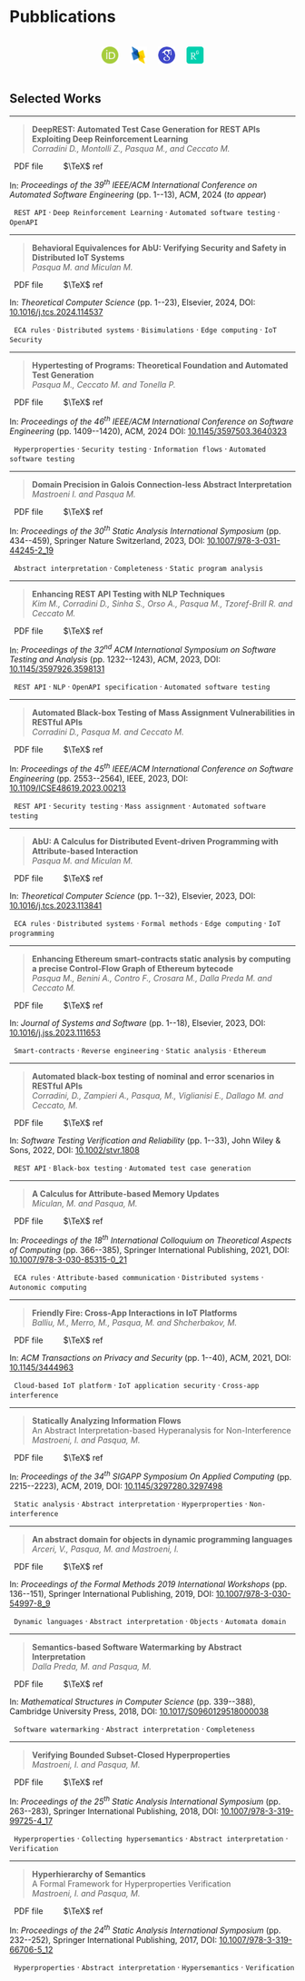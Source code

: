 # Pubblications


<br>

<center>
    <a href="https://orcid.org/0000-0002-9475-4836" target="_blank" rel="noopener noreferrer"><img title="ORCID" width="30" height="30" src="imgs/orcid.png"></a> &nbsp; &nbsp;
    <a href="https://dblp.org/pid/197/7261.html" target="_blank" rel="noopener noreferrer"><img title="dblp" width="30" height="30" src="imgs/dblp.png"></a> &nbsp; &nbsp;
    <a href="https://scholar.google.com/citations?user=3Rdr8qkAAAAJ" target="_blank" rel="noopener noreferrer"><img title="Google Scholar" width="30" height="30" src="imgs/scholar.png"></a> &nbsp; &nbsp;
    <a href="https://www.researchgate.net/profile/Michele-Pasqua-3" target="_blank" rel="noopener noreferrer"><img title="ResearchGate" width="30" height="30" src="imgs/researchgate.png"></a>
</center>

<br>

## Selected Works

---

> **DeepREST: Automated Test Case Generation for REST APIs Exploiting Deep Reinforcement Learning** <br> *Corradini D., Montolli Z., Pasqua M., and Ceccato M.*

<a href="pdfs/ASE24.pdf" target="_blank" rel="noopener noreferrer"><i class="fas fa-file-pdf"></i></a> &nbsp; PDF file &nbsp; &nbsp; &nbsp; <a href="bibs/ASE24.bib"><i class="fas fa-quote-right"></i></a> &nbsp; $\TeX$ ref

In: *Proceedings of the 39<sup>th</sup> IEEE/ACM  International Conference on Automated Software Engineering* (pp. 1--13), ACM, 2024 (*to appear*)

<i class="fas fa-tags"></i> &nbsp; `REST API` &middot; `Deep Reinforcement Learning` &middot; `Automated software testing` &middot; `OpenAPI`

---

> **Behavioral Equivalences for AbU: Verifying Security and Safety in Distributed IoT Systems** <br> *Pasqua M. and Miculan M.*

<a href="pdfs/TCS24.pdf" target="_blank" rel="noopener noreferrer"><i class="fas fa-file-pdf"></i></a> &nbsp; PDF file &nbsp; &nbsp; &nbsp; <a href="bibs/TCS24.bib"><i class="fas fa-quote-right"></i></a> &nbsp; $\TeX$ ref

In: *Theoretical Computer Science* (pp. 1--23), Elsevier, 2024, DOI: [10.1016/j.tcs.2024.114537](https://doi.org/10.1016/j.tcs.2024.114537)

<i class="fas fa-tags"></i> &nbsp; `ECA rules` &middot; `Distributed systems` &middot; `Bisimulations` &middot; `Edge computing` &middot; `IoT Security`

---

> **Hypertesting of Programs: Theoretical Foundation and Automated Test Generation** <br> *Pasqua M., Ceccato M. and Tonella P.*

<a href="pdfs/ICSE24.pdf" target="_blank" rel="noopener noreferrer"><i class="fas fa-file-pdf"></i></a> &nbsp; PDF file &nbsp; &nbsp; &nbsp; <a href="bibs/ICSE24.bib"><i class="fas fa-quote-right"></i></a> &nbsp; $\TeX$ ref

In: *Proceedings of the 46<sup>th</sup> IEEE/ACM International Conference on Software Engineering* (pp. 1409--1420), ACM, 2024 DOI: [10.1145/3597503.3640323](https://doi.org/10.1145/3597503.3640323)

<i class="fas fa-tags"></i> &nbsp; `Hyperproperties` &middot; `Security testing` &middot; `Information flows` &middot; `Automated software testing`

---

> **Domain Precision in Galois Connection-less Abstract Interpretation** <br> *Mastroeni I. and Pasqua M.*

<a href="pdfs/SAS23.pdf" target="_blank" rel="noopener noreferrer"><i class="fas fa-file-pdf"></i></a> &nbsp; PDF file &nbsp; &nbsp; &nbsp; <a href="bibs/SAS23.bib"><i class="fas fa-quote-right"></i></a> &nbsp; $\TeX$ ref

In: *Proceedings of the 30<sup>th</sup> Static Analysis International Symposium* (pp. 434--459), Springer Nature Switzerland, 2023, DOI: [10.1007/978-3-031-44245-2_19](https://doi.org/10.1007/978-3-031-44245-2_19)

<i class="fas fa-tags"></i> &nbsp; `Abstract interpretation` &middot; `Completeness` &middot; `Static program analysis`

---

> **Enhancing REST API Testing with NLP Techniques** <br> *Kim M., Corradini D., Sinha S., Orso A., Pasqua M., Tzoref-Brill R. and Ceccato M.*

<a href="pdfs/ISSTA23.pdf" target="_blank" rel="noopener noreferrer"><i class="fas fa-file-pdf"></i></a> &nbsp; PDF file &nbsp; &nbsp; &nbsp; <a href="bibs/ISSTA23.bib"><i class="fas fa-quote-right"></i></a> &nbsp; $\TeX$ ref

In: *Proceedings of the 32<sup>nd</sup> ACM International Symposium on Software Testing and Analysis* (pp. 1232--1243), ACM, 2023, DOI: [10.1145/3597926.3598131](https://dl.acm.org/doi/pdf/10.1145/3597926.3598131)

<i class="fas fa-tags"></i> &nbsp; `REST API` &middot; `NLP` &middot; `OpenAPI specification` &middot; `Automated software testing`

---

> **Automated Black-box Testing of Mass Assignment Vulnerabilities in RESTful APIs** <br> *Corradini D., Pasqua M. and Ceccato M.*

<a href="pdfs/ICSE23.pdf" target="_blank" rel="noopener noreferrer"><i class="fas fa-file-pdf"></i></a> &nbsp; PDF file &nbsp; &nbsp; &nbsp; <a href="bibs/ICSE23.bib"><i class="fas fa-quote-right"></i></a> &nbsp; $\TeX$ ref

In: *Proceedings of the 45<sup>th</sup> IEEE/ACM International Conference on Software Engineering* (pp. 2553--2564), IEEE, 2023, DOI: [10.1109/ICSE48619.2023.00213](https://doi.org/10.1109/ICSE48619.2023.00213)

<i class="fas fa-tags"></i> &nbsp; `REST API` &middot; `Security testing` &middot; `Mass assignment` &middot; `Automated software testing`

---

> **AbU: A Calculus for Distributed Event-driven Programming with Attribute-based Interaction** <br> *Pasqua M. and Miculan M.*

<a href="pdfs/TCS23.pdf" target="_blank" rel="noopener noreferrer"><i class="fas fa-file-pdf"></i></a> &nbsp; PDF file &nbsp; &nbsp; &nbsp; <a href="bibs/TCS23.bib"><i class="fas fa-quote-right"></i></a> &nbsp; $\TeX$ ref

In: *Theoretical Computer Science* (pp. 1--32), Elsevier, 2023, DOI: [10.1016/j.tcs.2023.113841](https://doi.org/10.1016/j.tcs.2023.113841)

<i class="fas fa-tags"></i> &nbsp; `ECA rules` &middot; `Distributed systems` &middot; `Formal methods` &middot; `Edge computing` &middot; `IoT programming`

---

> **Enhancing Ethereum smart-contracts static analysis by computing a precise Control-Flow Graph of Ethereum bytecode** <br> *Pasqua M., Benini A., Contro F., Crosara M., Dalla Preda M. and Ceccato M.*

<a href="pdfs/JSS23.pdf" target="_blank" rel="noopener noreferrer"><i class="fas fa-file-pdf"></i></a> &nbsp; PDF file &nbsp; &nbsp; &nbsp; <a href="bibs/JSS23.bib"><i class="fas fa-quote-right"></i></a> &nbsp; $\TeX$ ref

In: *Journal of Systems and Software* (pp. 1--18), Elsevier, 2023, DOI: [10.1016/j.jss.2023.111653](https://doi.org/10.1016/j.jss.2023.111653)

<i class="fas fa-tags"></i> &nbsp; `Smart-contracts` &middot; `Reverse engineering` &middot; `Static analysis` &middot; `Ethereum`

---

> **Automated black‐box testing of nominal and error scenarios in RESTful APIs** <br> *Corradini, D., Zampieri A., Pasqua, M., Viglianisi E., Dallago M. and Ceccato, M.*

<a href="pdfs/STVR22.pdf" target="_blank" rel="noopener noreferrer"><i class="fas fa-file-pdf"></i></a> &nbsp; PDF file &nbsp; &nbsp; &nbsp; <a href="bibs/STVR22.bib"><i class="fas fa-quote-right"></i></a> &nbsp; $\TeX$ ref

In: *Software Testing Verification and Reliability* (pp. 1--33), John Wiley &amp; Sons, 2022, DOI: [10.1002/stvr.1808](https://doi.org/10.1002/stvr.1808)

<i class="fas fa-tags"></i> &nbsp; `REST API` &middot; `Black-box testing` &middot; `Automated test case generation`

---

> **A Calculus for Attribute-based Memory Updates** <br> *Miculan, M. and Pasqua, M.*

<a href="pdfs/ICTAC21.pdf" target="_blank" rel="noopener noreferrer"><i class="fas fa-file-pdf"></i></a> &nbsp; PDF file &nbsp; &nbsp; &nbsp; <a href="bibs/ICTAC21.bib"><i class="fas fa-quote-right"></i></a> &nbsp; $\TeX$ ref

In: *Proceedings of the 18<sup>th</sup> International Colloquium on Theoretical Aspects of Computing* (pp. 366--385), Springer International Publishing, 2021, DOI: [10.1007/978-3-030-85315-0_21](https://doi.org/10.1007/978-3-030-85315-0_21)

<i class="fas fa-tags"></i> &nbsp; `ECA rules` &middot; `Attribute-based communication` &middot; `Distributed systems` &middot; `Autonomic computing`

---

> **Friendly Fire: Cross-App Interactions in IoT Platforms** <br> *Balliu, M., Merro, M., Pasqua, M. and Shcherbakov, M.*

<a href="pdfs/TOPS21.pdf" target="_blank" rel="noopener noreferrer"><i class="fas fa-file-pdf"></i></a> &nbsp; PDF file &nbsp; &nbsp; &nbsp; <a href="bibs/TOPS21.bib"><i class="fas fa-quote-right"></i></a> &nbsp; $\TeX$ ref

In: *ACM Transactions on Privacy and Security* (pp. 1--40), ACM, 2021, DOI: [10.1145/3444963](https://doi.org/10.1145/3444963)

<i class="fas fa-tags"></i> &nbsp; `Cloud-based IoT platform` &middot; `IoT application security` &middot; `Cross-app interference`

---

> **Statically Analyzing Information Flows** <br> An Abstract Interpretation-based Hyperanalysis for Non-Interference <br> *Mastroeni, I. and Pasqua, M.*

<a href="pdfs/SAC19.pdf" target="_blank" rel="noopener noreferrer"><i class="fas fa-file-pdf"></i></a> &nbsp; PDF file &nbsp; &nbsp; &nbsp; <a href="bibs/SAC19.bib"><i class="fas fa-quote-right"></i></a> &nbsp; $\TeX$ ref

In: *Proceedings of the 34<sup>th</sup> SIGAPP Symposium On Applied Computing* (pp. 2215--2223), ACM, 2019, DOI: [10.1145/3297280.3297498](https://doi.org/10.1145/3297280.3297498)

<i class="fas fa-tags"></i> &nbsp; `Static analysis` &middot; `Abstract interpretation` &middot; `Hyperproperties` &middot; `Non-interference`

---

> **An abstract domain for objects in dynamic programming languages** <br> *Arceri, V., Pasqua, M. and Mastroeni, I.*

<a href="pdfs/FMW19.pdf" target="_blank" rel="noopener noreferrer"><i class="fas fa-file-pdf"></i></a> &nbsp; PDF file &nbsp; &nbsp; &nbsp; <a href="bibs/FMW19.bib"><i class="fas fa-quote-right"></i></a> &nbsp; $\TeX$ ref

In: *Proceedings of the Formal Methods 2019 International Workshops* (pp. 136--151), Springer International Publishing, 2019, DOI: [10.1007/978-3-030-54997-8_9](https://doi.org/10.1007/978-3-030-54997-8_9)

<i class="fas fa-tags"></i> &nbsp; `Dynamic languages` &middot; `Abstract interpretation` &middot; `Objects` &middot; `Automata domain`

---

> **Semantics-based Software Watermarking by Abstract Interpretation** <br> *Dalla Preda, M. and Pasqua, M.*

<a href="pdfs/MSCS18.pdf" target="_blank" rel="noopener noreferrer"><i class="fas fa-file-pdf"></i></a> &nbsp; PDF file &nbsp; &nbsp; &nbsp; <a href="bibs/MSCS18.bib"><i class="fas fa-quote-right"></i></a> &nbsp; $\TeX$ ref

In: *Mathematical Structures in Computer Science* (pp. 339--388), Cambridge University Press, 2018, DOI: [10.1017/S0960129518000038](https://doi.org/10.1017/S0960129518000038)

<i class="fas fa-tags"></i> &nbsp; `Software watermarking` &middot; `Abstract interpretation` &middot; `Completeness`

---

> **Verifying Bounded Subset-Closed Hyperproperties** <br> *Mastroeni, I. and Pasqua, M.*

<a href="pdfs/SAS18.pdf" target="_blank" rel="noopener noreferrer"><i class="fas fa-file-pdf"></i></a> &nbsp; PDF file &nbsp; &nbsp; &nbsp; <a href="bibs/SAS18.bib"><i class="fas fa-quote-right"></i></a> &nbsp; $\TeX$ ref

In: *Proceedings of the 25<sup>th</sup> Static Analysis International Symposium* (pp. 263--283), Springer International Publishing, 2018, DOI: [10.1007/978-3-319-99725-4_17](https://doi.org/10.1007/978-3-319-99725-4_17)

<i class="fas fa-tags"></i> &nbsp; `Hyperproperties` &middot; `Collecting hypersemantics` &middot; `Abstract interpretation` &middot; `Verification`

---

> **Hyperhierarchy of Semantics** <br> A Formal Framework for Hyperproperties Verification <br> *Mastroeni, I. and Pasqua, M.*

<a href="pdfs/SAS17.pdf" target="_blank" rel="noopener noreferrer"><i class="fas fa-file-pdf"></i></a> &nbsp; PDF file &nbsp; &nbsp; &nbsp; <a href="bibs/SAS17.bib"><i class="fas fa-quote-right"></i></a> &nbsp; $\TeX$ ref

In: *Proceedings of the 24<sup>th</sup> Static Analysis International Symposium* (pp. 232--252), Springer International Publishing, 2017, DOI: [10.1007/978-3-319-66706-5_12](https://doi.org/10.1007/978-3-319-66706-5_12)

<i class="fas fa-tags"></i> &nbsp; `Hyperproperties` &middot; `Abstract interpretation` &middot; `Hypersemantics` &middot; `Verification`

<br><br>

